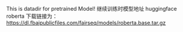 This is datadir for pretrained Model!
继续训练时模型地址
huggingface roberta 下载链接为：https://dl.fbaipublicfiles.com/fairseq/models/roberta.base.tar.gz
